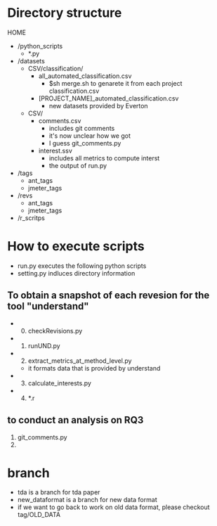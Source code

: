 # Directory structure
HOME  
- /python_scripts   
    - *.py  
- /datasets  
    - CSV/classification/
        - all_automated_classification.csv
            - $sh merge.sh to genarete it from each project classification.csv  
        - [PROJECT_NAME]_automated_classification.csv
            - new datasets provided by Everton
    - CSV/
        - comments.csv
            - includes git comments
            - it's now unclear how we got
            - I guess git_comments.py
        - interest.ssv
            - includes all metrics to compute interst
            - the output of run.py 
- /tags  
     - ant_tags  
     - jmeter_tags    
- /revs  
     - ant_tags  
     - jmeter_tags  
- /r_scritps  

# How to execute scripts
- run.py executes the following python scripts
- setting.py indluces directory information

## To obtain a snapshot of each revesion for the tool "understand"
- 0. checkRevisions.py
- 1. runUND.py 
- 2. extract_metrics_at_method_level.py
    - it formats data that is provided by understand
- 3. calculate_interests.py
- 4. *.r

## to conduct an analysis on RQ3
1. git_comments.py
2. 

# branch
- tda is a branch for tda paper
- new_dataformat is a branch for new data format
- if we want to go back to work on old data format, please checkout tag/OLD_DATA